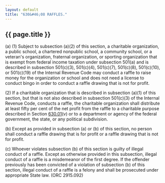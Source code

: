 ```yaml
---
layout: default
title: "630&#46;08 RAFFLES."
---
```


{{ page.title }}
----------------

(a) (1) Subject to subsection (a)(2) of this section, a charitable organization, a public school, a chartered nonpublic school, a community school, or a veteran's organization, fraternal organization, or sporting organization that is exempt from federal income taxation under subsection 501(a) and is described in subsection 501(c)(3), 501(c)(4), 501(c)(7), 501(c)(8), 501(c)(10), or 501(c)(19) of the Internal Revenue Code may conduct a raffle to raise money for the organization or school and does not need a license to conduct bingo in order to conduct a raffle drawing that is not for profit.

(2) If a charitable organization that is described in subsection (a)(1) of this section, but that is not also described in subsection 501(c)(3) of the Internal Revenue Code, conducts a raffle, the charitable organization shall distribute at least fifty per cent of the net profit from the raffle to a charitable purpose described in Section [630.01](2e6c03fb.html)(v) or to a department or agency of the federal government, the state, or any political subdivision.

(b) Except as provided in subsection (a) or (b) of this section, no person shall conduct a raffle drawing that is for profit or a raffle drawing that is not for profit.

(c) Whoever violates subsection (b) of this section is guilty of illegal conduct of a raffle. Except as otherwise provided in this subsection, illegal conduct of a raffle is a misdemeanor of the first degree. If the offender previously has been convicted of a violation of subsection (b) of this section, illegal conduct of a raffle is a felony and shall be prosecuted under appropriate State law. 
(ORC 2915.092)